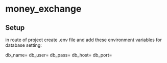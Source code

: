 # money_exchange

## Setup

in route of project create .env file and add these environment variables for database setting:

db_name=<Database>
db_user=<User>
db_pass=<Password>
db_host=<Host>
db_port=<Port>